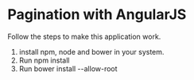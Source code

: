 # Pagination with AngularJS

Follow the steps to make this application work.

1. install npm, node and bower in your system.
2. Run npm install
3. Run bower install --allow-root
